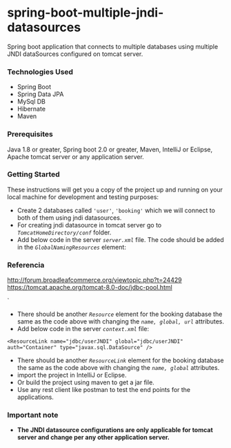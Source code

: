 # spring-boot-multiple-jndi-datasources
Spring boot application that connects to multiple databases using multiple JNDI dataSources configured on tomcat server.

### Technologies Used
* Spring Boot
* Spring Data JPA
* MySql DB
* Hibernate
* Maven

### Prerequisites
Java 1.8 or greater, Spring boot 2.0 or greater, Maven, IntelliJ or Eclipse, Apache tomcat server or any application server.

### Getting Started
These instructions will get you a copy of the project up and running on your local machine for development and testing purposes:
* Create 2 databases called `'user'`, `'booking'` which we will connect to both of them using jndi datasources.
* For creating jndi datasource in tomcat server go to *`TomcatHomeDirectory/conf`* folder.
* Add below code in the server *`server.xml`* file. The code should be added in the *`GlobalNamingResources`* element:

### Referencia
http://forum.broadleafcommerce.org/viewtopic.php?t=24429
https://tomcat.apache.org/tomcat-8.0-doc/jdbc-pool.html


<Resource 
        name="jdbc/userJNDI" 
        global="jdbc/userJNDI"
        auth="Container" 
        factory="org.apache.tomcat.jdbc.pool.DataSourceFactory"
        testWhileIdle="true"
        testOnReturn="false"
        timeBetweenEvictionRunsMillis="30000"
        minIdle="5"
        removeAbandonedTimeout="60"
        removeAbandoned="false"
        logAbandoned="true"
        minEvictableIdleTimeMillis="30000"
        jdbcInterceptors="org.apache.tomcat.jdbc.pool.interceptor.ConnectionState;org.apache.tomcat.jdbc.pool.interceptor.StatementFinalizer"
        type="javax.sql.DataSource" 
        url="jdbc:mysql://localhost:3306/user" 
        driverClassName="com.mysql.cj.jdbc.Driver" 
        maxActive="100" maxIdle="50" 
        maxWait="-1" 
        password="root" 
        testOnBorrow="true" 
        username="root" 
        validationQuery="select 1 from dual"/>
` 
* There should be another *`Resource`* element for the booking database the same as the code above with changing the *`name, global, url`* attributes.
* Add below code in the server *`context.xml`* file:

`
<ResourceLink name="jdbc/userJNDI"
                global="jdbc/userJNDI"
                auth="Container"
                type="javax.sql.DataSource" />
`
* There should be another *`ResourceLink`* element for the booking database the same as the code above with changing the *`name, global`* attributes.
* import the project in IntelliJ or Eclipse.
* Or build the project using maven to get a jar file.
* Use any rest client like postman to test the end points for the applications.

### Important note
* **The JNDI datasource configurations are only applicable for tomcat server and change per any other application server.**
